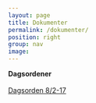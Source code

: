 ```yaml
---
layout: page
title: Dokumenter
permalink: /dokumenter/
position: right
group: nav
image:
---
```


**Dagsordener**
<br /> <br />
[Dagsorden 8/2-17](/docs/82-17-2.pdf)
